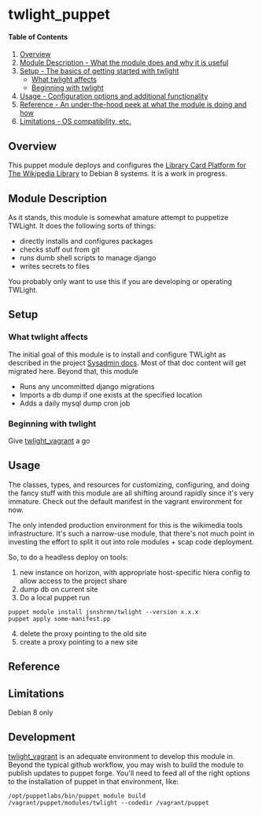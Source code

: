 # twlight_puppet

#### Table of Contents

1. [Overview](#overview)
2. [Module Description - What the module does and why it is useful](#module-description)
3. [Setup - The basics of getting started with twlight](#setup)
    * [What twlight affects](#what-twlight-affects)
    * [Beginning with twlight](#beginning-with-twlight)
4. [Usage - Configuration options and additional functionality](#usage)
5. [Reference - An under-the-hood peek at what the module is doing and how](#reference)
5. [Limitations - OS compatibility, etc.](#limitations)

## Overview

This puppet module deploys and configures the [Library Card Platform for The Wikipedia Library](https://github.com/WikipediaLibrary/TWLight) to Debian 8 systems.
It is a work in progress.

## Module Description

As it stands, this module is somewhat amature attempt to puppetize TWLight.
It does the following sorts of things:
 * directly installs and configures packages
 * checks stuff out from git
 * runs dumb shell scripts to manage django
 * writes secrets to files

You probably only want to use this if you are developing or operating TWLight.

## Setup

### What twlight affects

The initial goal of this module is to install and configure TWLight as described in the project [Sysadmin docs](https://github.com/WikipediaLibrary/TWLight/blob/master/docs/sysadmin.md). Most of that doc content will get migrated here. Beyond that, this module
* Runs any uncommitted django migrations
* Imports a db dump if one exists at the specified location
* Adds a daily mysql dump cron job

### Beginning with twlight

Give [twlight_vagrant](https://github.com/WikipediaLibrary/twlight_vagrant) a go

## Usage


The classes, types, and resources for customizing, configuring, and doing
the fancy stuff with this module are all shifting around rapidly since it's very
immature.  Check out the default manifest in the vagrant environment for now.

The only intended production environment for this is the wikimedia tools infrastructure.
It's such a narrow-use module, that there's not much point in investing the effort to
split it out into role modules + scap code deployment.

So, to do a headless deploy on tools:
1. new instance on horizon, with appropriate host-specific hiera config to allow access to the project share
2. dump db on current site
3. Do a local puppet run
```
puppet module install jsnshrmn/twlight --version x.x.x
puppet apply some-manifest.pp
```
4. delete the proxy pointing to the old site
5. create a proxy pointing to a new site


## Reference

## Limitations

Debian 8 only

## Development

[twlight_vagrant](https://github.com/WikipediaLibrary/twlight_vagrant) is an adequate environment to develop this module in. Beyond the typical github workflow, you may wish to build the module to publish updates to puppet forge. You'll need to feed all of the right options to the installation of puppet in that environment, like:
```
/opt/puppetlabs/bin/puppet module build /vagrant/puppet/modules/twlight --codedir /vagrant/puppet
```

